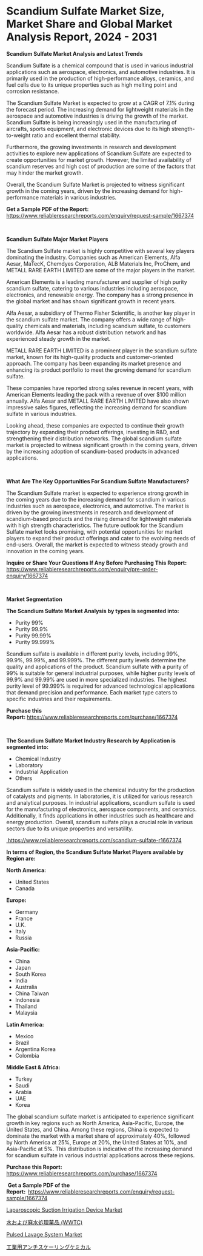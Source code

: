 <p><h1>Scandium Sulfate Market Size, Market Share and Global Market Analysis Report, 2024 - 2031</h1></p><p><strong>Scandium Sulfate Market Analysis and Latest Trends</strong></p>
<p><p>Scandium Sulfate is a chemical compound that is used in various industrial applications such as aerospace, electronics, and automotive industries. It is primarily used in the production of high-performance alloys, ceramics, and fuel cells due to its unique properties such as high melting point and corrosion resistance.</p><p>The Scandium Sulfate Market is expected to grow at a CAGR of 7.1% during the forecast period. The increasing demand for lightweight materials in the aerospace and automotive industries is driving the growth of the market. Scandium Sulfate is being increasingly used in the manufacturing of aircrafts, sports equipment, and electronic devices due to its high strength-to-weight ratio and excellent thermal stability.</p><p>Furthermore, the growing investments in research and development activities to explore new applications of Scandium Sulfate are expected to create opportunities for market growth. However, the limited availability of scandium reserves and high cost of production are some of the factors that may hinder the market growth.</p><p>Overall, the Scandium Sulfate Market is projected to witness significant growth in the coming years, driven by the increasing demand for high-performance materials in various industries.</p></p>
<p><strong>Get a Sample PDF of the Report:&nbsp;</strong> <a href="https://www.reliableresearchreports.com/enquiry/request-sample/1667374">https://www.reliableresearchreports.com/enquiry/request-sample/1667374</a></p>
<p>&nbsp;</p>
<p><strong>Scandium Sulfate Major Market Players</strong></p>
<p><p>The Scandium Sulfate market is highly competitive with several key players dominating the industry. Companies such as American Elements, Alfa Aesar, MaTecK, Chemdyes Corporation, ALB Materials Inc, ProChem, and METALL RARE EARTH LIMITED are some of the major players in the market.</p><p>American Elements is a leading manufacturer and supplier of high purity scandium sulfate, catering to various industries including aerospace, electronics, and renewable energy. The company has a strong presence in the global market and has shown significant growth in recent years.</p><p>Alfa Aesar, a subsidiary of Thermo Fisher Scientific, is another key player in the scandium sulfate market. The company offers a wide range of high-quality chemicals and materials, including scandium sulfate, to customers worldwide. Alfa Aesar has a robust distribution network and has experienced steady growth in the market.</p><p>METALL RARE EARTH LIMITED is a prominent player in the scandium sulfate market, known for its high-quality products and customer-oriented approach. The company has been expanding its market presence and enhancing its product portfolio to meet the growing demand for scandium sulfate.</p><p>These companies have reported strong sales revenue in recent years, with American Elements leading the pack with a revenue of over $100 million annually. Alfa Aesar and METALL RARE EARTH LIMITED have also shown impressive sales figures, reflecting the increasing demand for scandium sulfate in various industries.</p><p>Looking ahead, these companies are expected to continue their growth trajectory by expanding their product offerings, investing in R&D, and strengthening their distribution networks. The global scandium sulfate market is projected to witness significant growth in the coming years, driven by the increasing adoption of scandium-based products in advanced applications.</p></p>
<p>&nbsp;</p>
<p><strong>What Are The Key Opportunities For Scandium Sulfate Manufacturers?</strong></p>
<p><p>The Scandium Sulfate market is expected to experience strong growth in the coming years due to the increasing demand for scandium in various industries such as aerospace, electronics, and automotive. The market is driven by the growing investments in research and development of scandium-based products and the rising demand for lightweight materials with high strength characteristics. The future outlook for the Scandium Sulfate market looks promising, with potential opportunities for market players to expand their product offerings and cater to the evolving needs of end-users. Overall, the market is expected to witness steady growth and innovation in the coming years.</p></p>
<p><strong>Inquire or Share Your Questions If Any Before Purchasing This Report:</strong> <a href="https://www.reliableresearchreports.com/enquiry/pre-order-enquiry/1667374">https://www.reliableresearchreports.com/enquiry/pre-order-enquiry/1667374</a></p>
<p>&nbsp;</p>
<p><strong>Market Segmentation</strong></p>
<p><strong>The Scandium Sulfate Market Analysis by types is segmented into:</strong></p>
<p><ul><li>Purity 99%</li><li>Purity 99.9%</li><li>Purity 99.99%</li><li>Purity 99.999%</li></ul></p>
<p><p>Scandium sulfate is available in different purity levels, including 99%, 99.9%, 99.99%, and 99.999%. The different purity levels determine the quality and applications of the product. Scandium sulfate with a purity of 99% is suitable for general industrial purposes, while higher purity levels of 99.9% and 99.99% are used in more specialized industries. The highest purity level of 99.999% is required for advanced technological applications that demand precision and performance. Each market type caters to specific industries and their requirements.</p></p>
<p><strong>Purchase this Report:&nbsp;</strong><a href="https://www.reliableresearchreports.com/purchase/1667374">https://www.reliableresearchreports.com/purchase/1667374</a></p>
<p>&nbsp;</p>
<p><strong>The Scandium Sulfate Market Industry Research by Application is segmented into:</strong></p>
<p><ul><li>Chemical Industry</li><li>Laboratory</li><li>Industrial Application</li><li>Others</li></ul></p>
<p><p>Scandium sulfate is widely used in the chemical industry for the production of catalysts and pigments. In laboratories, it is utilized for various research and analytical purposes. In industrial applications, scandium sulfate is used for the manufacturing of electronics, aerospace components, and ceramics. Additionally, it finds applications in other industries such as healthcare and energy production. Overall, scandium sulfate plays a crucial role in various sectors due to its unique properties and versatility.</p></p>
<p><a href="https://www.reliableresearchreports.com/scandium-sulfate-r1667374">&nbsp;https://www.reliableresearchreports.com/scandium-sulfate-r1667374</a></p>
<p><strong>In terms of Region, the Scandium Sulfate Market Players available by Region are:</strong></p>
<p>
    <p> <strong> North America: </strong>
        <ul>
            <li>United States</li>
            <li>Canada</li>
        </ul>
        </p> 
    <p> <strong> Europe: </strong>
        <ul>
            <li>Germany</li>
            <li>France</li>
            <li>U.K.</li>
            <li>Italy</li>
            <li>Russia</li>
        </ul>
        </p> 
    <p> <strong> Asia-Pacific: </strong>
        <ul>
            <li>China</li>
            <li>Japan</li>
            <li>South Korea</li>
            <li>India</li>
            <li>Australia</li>
            <li>China Taiwan</li>
            <li>Indonesia</li>
            <li>Thailand</li>
            <li>Malaysia</li>
        </ul>
        </p> 
    <p> <strong> Latin America: </strong>
        <ul>
            <li>Mexico</li>
            <li>Brazil</li>
            <li>Argentina Korea</li>
            <li>Colombia</li>
        </ul>
        </p> 
    <p> <strong> Middle East & Africa: </strong>
        <ul>
            <li>Turkey</li>
            <li>Saudi</li>
            <li>Arabia</li>
            <li>UAE</li>
            <li>Korea</li>
        </ul>
    </p>
    </p>
<p><p>The global scandium sulfate market is anticipated to experience significant growth in key regions such as North America, Asia-Pacific, Europe, the United States, and China. Among these regions, China is expected to dominate the market with a market share of approximately 40%, followed by North America at 25%, Europe at 20%, the United States at 10%, and Asia-Pacific at 5%. This distribution is indicative of the increasing demand for scandium sulfate in various industrial applications across these regions.</p></p>
<p><strong>Purchase this Report: </strong><a href="https://www.reliableresearchreports.com/purchase/1667374">https://www.reliableresearchreports.com/purchase/1667374</a></p>
<p>&nbsp;<strong>Get a Sample PDF of the Report:&nbsp;&nbsp;</strong><a href="https://www.reliableresearchreports.com/enquiry/request-sample/1667374">https://www.reliableresearchreports.com/enquiry/request-sample/1667374</a></p>
<p><strong></strong></p>
<p><p><a href="https://github.com/seekum/Market-Research-Report-List-3/blob/main/laparoscopic-suction-irrigation-device-market.md">Laparoscopic Suction Irrigation Device Market</a></p><p><a href="https://github.com/marbadji/Market-Research-Report-List-2/blob/main/2423782174150.md">水および廃水処理薬品 (WWTC)</a></p><p><a href="https://github.com/timeliteaut/Market-Research-Report-List-3/blob/main/pulsed-lavage-system-market.md">Pulsed Lavage System Market</a></p><p><a href="https://github.com/KaydenJohns1964/Market-Research-Report-List-2/blob/main/1254060174151.md">工業用アンチスケーリングケミカル</a></p></p>